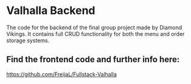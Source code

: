 # Valhalla Backend

The code for the backend of the final group project made by Diamond Vikings.
It contains full CRUD functionality for both the menu and order storage systems.

## Find the frontend code and further info here:
https://github.com/FreijaL/Fullstack-Valhalla
